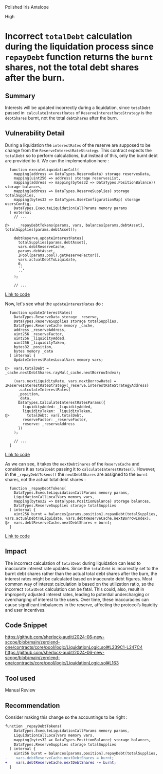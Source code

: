 Polished Iris Antelope

High

# Incorrect ```totalDebt``` calculation during the liquidation process since ```repayDebt``` function returns the ```burnt``` shares, not the total debt shares after the burn.

## Summary
Interests will be updated incorrectly during a liquidation, since ```totalDebt``` passed in``` calculateInterestRates``` of ```ReserveInterestRateStrategy``` is the ```debtShares``` burnt, not the total ```debtShares``` after the burn.

## Vulnerability Detail
During a liquidation the ```interestRates``` of the reserve are supposed to be change from the ```ReserveInterestRateStrategy```. This contract expects the ```totalDebt``` so to perform calculations, but instead of this, only the burnt debt are provided to it. We can the implementation here :
```solidity
  function executeLiquidationCall(
    mapping(address => DataTypes.ReserveData) storage reservesData,
    mapping(uint256 => address) storage reservesList,
    mapping(address => mapping(bytes32 => DataTypes.PositionBalance)) storage balances,
    mapping(address => DataTypes.ReserveSupplies) storage totalSupplies,
    mapping(bytes32 => DataTypes.UserConfigurationMap) storage usersConfig,
    DataTypes.ExecuteLiquidationCallParams memory params
  ) external 
    // ...

@>    _repayDebtTokens(params, vars, balances[params.debtAsset], totalSupplies[params.debtAsset]);

    debtReserve.updateInterestRates(
      totalSupplies[params.debtAsset],
      vars.debtReserveCache,
      params.debtAsset,
      IPool(params.pool).getReserveFactor(),
      vars.actualDebtToLiquidate,
      0,
      '',
      ''
    );

    // ...
```
[Link to code](https://github.com/sherlock-audit/2024-06-new-scope/blob/main/zerolend-one/contracts/core/pool/logic/LiquidationLogic.sol#L163)

Now, let's see what the ```updateInterestRates``` do :
```solidity
  function updateInterestRates(
    DataTypes.ReserveData storage _reserve,
    DataTypes.ReserveSupplies storage totalSupplies,
    DataTypes.ReserveCache memory _cache,
    address _reserveAddress,
    uint256 _reserveFactor,
    uint256 _liquidityAdded,
    uint256 _liquidityTaken,
    bytes32 _position,
    bytes memory _data
  ) internal {
    UpdateInterestRatesLocalVars memory vars;

@>  vars.totalDebt = _cache.nextDebtShares.rayMul(_cache.nextBorrowIndex);

    (vars.nextLiquidityRate, vars.nextBorrowRate) = IReserveInterestRateStrategy(_reserve.interestRateStrategyAddress)
      .calculateInterestRates(
      _position,
      _data,
      DataTypes.CalculateInterestRatesParams({
        liquidityAdded: _liquidityAdded,
        liquidityTaken: _liquidityTaken,
@>        totalDebt: vars.totalDebt,
        reserveFactor: _reserveFactor,
        reserve: _reserveAddress
      })
    );
    
    // ...
  }
```
[Link to code](https://github.com/sherlock-audit/2024-06-new-scope/blob/main/zerolend-one/contracts/core/pool/logic/ReserveLogic.sol#L145C1-L182C4)

As we can see, it takes the ```nextDebtShares``` of the ```ReserveCache``` and considers it as ```totalDebt``` passing it to ```calculateInterestRates()```. However, in the ```_repayDebtTokens()``` the ```nextDebtShares``` are assigned to the ```burnt``` shares, not the actual total debt shares :
```solidity
  function _repayDebtTokens(
    DataTypes.ExecuteLiquidationCallParams memory params,
    LiquidationCallLocalVars memory vars,
    mapping(bytes32 => DataTypes.PositionBalance) storage balances,
    DataTypes.ReserveSupplies storage totalSupplies
  ) internal {
    uint256 burnt = balances[params.position].repayDebt(totalSupplies, vars.actualDebtToLiquidate, vars.debtReserveCache.nextBorrowIndex);
@>  vars.debtReserveCache.nextDebtShares = burnt;
  }
```
[Link to code](https://github.com/sherlock-audit/2024-06-new-scope/blob/main/zerolend-one/contracts/core/pool/logic/LiquidationLogic.sol#L239C1-L247C4)

## Impact
The incorrect calculation of ```totalDebt``` during liquidation can lead to inaccurate interest rate updates. Since the ```totalDebt``` is incorrectly set to the burnt debt shares rather than the actual total debt shares after the burn, the interest rates might be calculated based on inaccurate debt figures. Most common way of interest calculation is based on the utilization ratio, so the incorrect ```totalDebt``` calculation can be fatal. This could, also, result in improperly adjusted interest rates, leading to potential undercharging or overcharging of interest to the users. Over time, these inaccuracies can cause significant imbalances in the reserve, affecting the protocol’s liquidity and user incentives.

## Code Snippet
https://github.com/sherlock-audit/2024-06-new-scope/blob/main/zerolend-one/contracts/core/pool/logic/LiquidationLogic.sol#L239C1-L247C4
https://github.com/sherlock-audit/2024-06-new-scope/blob/main/zerolend-one/contracts/core/pool/logic/LiquidationLogic.sol#L163

## Tool used
Manual Review

## Recommendation
Consider making this change so the accountings to be right :
```diff
function _repayDebtTokens(
    DataTypes.ExecuteLiquidationCallParams memory params,
    LiquidationCallLocalVars memory vars,
    mapping(bytes32 => DataTypes.PositionBalance) storage balances,
    DataTypes.ReserveSupplies storage totalSupplies
  ) internal {
    uint256 burnt = balances[params.position].repayDebt(totalSupplies, vars.actualDebtToLiquidate, vars.debtReserveCache.nextBorrowIndex);
-    vars.debtReserveCache.nextDebtShares = burnt;
+    vars.debtReserveCache.nextDebtShares -= burnt;
  }
```